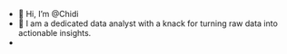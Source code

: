 - 👋 Hi, I’m @Chidi
- 👀 I am a dedicated data analyst with a knack for turning raw data into actionable insights.
- 

<!---
Chidi-01/Chidi-01 is a ✨ special ✨ repository because its `README.md` (this file) appears on your GitHub profile.
You can click the Preview link to take a look at your changes.
--->
